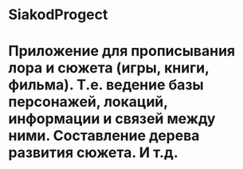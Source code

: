 # SiakodProgect
# Приложение для прописывания лора и сюжета (игры, книги, фильма). Т.е. ведение базы персонажей, локаций, информации и связей между ними. Составление дерева развития сюжета. И т.д.